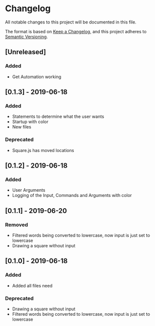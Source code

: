 # Changelog
All notable changes to this project will be documented in this file.

The format is based on [Keep a Changelog](https://keepachangelog.com/en/1.0.0/),
and this project adheres to [Semantic Versioning](https://semver.org/spec/v2.0.0.html).

## [Unreleased]
### Added
- Get Automation working

## [0.1.3] - 2019-06-18
### Added
- Statements to determine what the user wants
- Startup with color
- New files

### Deprecated
- Square.js has moved locations



## [0.1.2] - 2019-06-18
### Added
- User Arguments
- Logging of the Input, Commands and Arguments with color



## [0.1.1] - 2019-06-20
### Removed
- Filtered words being converted to lowercase, now input is just set to lowercase
- Drawing a square without input



## [0.1.0] - 2019-06-18
### Added
- Added all files need

### Deprecated
- Drawing a square without input
- Filtered words being converted to lowercase, now input is just set to lowercase



